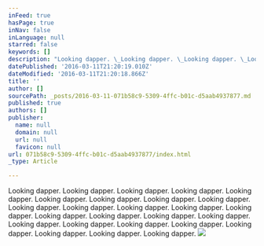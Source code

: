 ```yaml
---
inFeed: true
hasPage: true
inNav: false
inLanguage: null
starred: false
keywords: []
description: "Looking dapper. \_Looking dapper. \_Looking dapper. \_Looking dapper. \_Looking dapper. \_Looking dapper. \_Looking dapper. \_Looking dapper. \_Looking dapper. \_Looking dapper. \_Looking dapper. \_Looking dapper. \_Looking dapper. \_Looking dapper. \_Looking dapper. \_Looking dapper. \_Looking dapper. \_Looking dapper. \_Looking dapper. \_Looking dapper. \_Looking dapper. \_Looking dapper. \_Looking dapper. \_Looking dapper. \_Looking dapper. \_Looking dapper. \_"
datePublished: '2016-03-11T21:20:19.010Z'
dateModified: '2016-03-11T21:20:18.866Z'
title: ''
author: []
sourcePath: _posts/2016-03-11-071b58c9-5309-4ffc-b01c-d5aab4937877.md
published: true
authors: []
publisher:
  name: null
  domain: null
  url: null
  favicon: null
url: 071b58c9-5309-4ffc-b01c-d5aab4937877/index.html
_type: Article

---
```

Looking dapper.  Looking dapper.  Looking dapper.  Looking dapper.  Looking dapper.  Looking dapper.  Looking dapper.  Looking dapper.  Looking dapper.  Looking dapper.  Looking dapper.  Looking dapper.  Looking dapper.  Looking dapper.  Looking dapper.  Looking dapper.  Looking dapper.  Looking dapper.  Looking dapper.  Looking dapper.  Looking dapper.  Looking dapper.  Looking dapper.  Looking dapper.  Looking dapper.  Looking dapper.  ![](https://the-grid-user-content.s3-us-west-2.amazonaws.com/592aa923-f0a2-4e5b-a9a4-f7a484f77f77.jpg)
